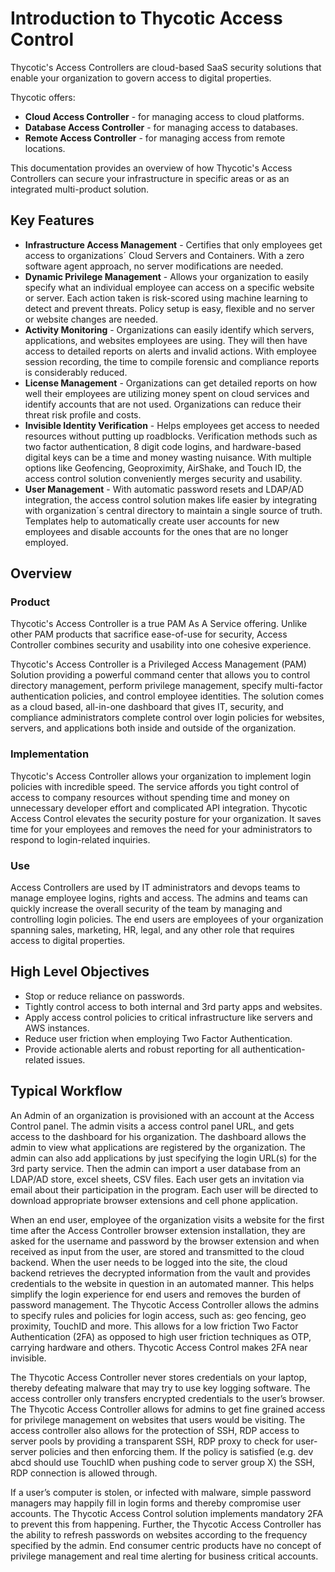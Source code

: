 [title]: # (Introduction)
[tags]: # (thycotic access control)
[priority]: # (1)
# Introduction to Thycotic Access Control

Thycotic's Access Controllers are cloud-based SaaS security solutions that enable your organization to govern access to digital properties.

Thycotic offers:

- __Cloud Access Controller__ - for managing access to cloud platforms.
- __Database Access Controller__ - for managing access to databases.
- __Remote Access Controller__ - for managing access from remote locations.

This documentation provides an overview of how Thycotic's Access Controllers can secure your infrastructure in specific areas or as an integrated multi-product solution.

## Key Features

* __Infrastructure Access Management__ - Certifies that only employees get access to organizations´ Cloud Servers and Containers. With a zero software agent approach, no server modifications are needed.
* __Dynamic Privilege Management__ - Allows your organization to easily specify what an individual employee can access on a specific website or server. Each action taken is risk-scored using machine learning to detect and prevent threats. Policy setup is easy, flexible and no server or website changes are needed.
* __Activity Monitoring__ - Organizations can easily identify which servers, applications, and websites employees are using. They will then have access to detailed reports on alerts and invalid actions. With employee session recording, the time to compile forensic and compliance reports is considerably reduced.
* __License Management__ - Organizations can get detailed reports on how well their employees are utilizing money spent on cloud services and identify accounts that are not used. Organizations can reduce their threat risk profile and costs.
* __Invisible Identity Verification__ - Helps employees get access to needed resources without putting up roadblocks. Verification methods such as two factor authentication, 8 digit code logins, and hardware-based digital keys can be a time and money wasting nuisance. With multiple options like Geofencing, Geoproximity, AirShake, and Touch ID, the access control solution conveniently merges security and usability.
* __User Management__ - With automatic password resets and LDAP/AD integration, the access control solution makes life easier by integrating with organization´s central directory to maintain a single source of truth. Templates help to automatically create user accounts for new employees and disable accounts for the ones that are no longer employed.

## Overview

### Product

Thycotic's Access Controller is a true PAM As A Service offering. Unlike other PAM products that sacrifice ease-of-use for security, Access Controller combines security and usability into one cohesive experience.

Thycotic's Access Controller is a Privileged Access Management (PAM) Solution providing a powerful command center that allows you to control directory management, perform privilege management, specify multi-factor authentication policies, and control employee identities. The solution comes as a cloud based, all-in-one dashboard that gives IT, security, and compliance administrators complete control over login policies for websites, servers, and applications both inside and outside of the organization.

### Implementation

Thycotic's Access Controller allows your organization to implement login policies with incredible speed. The service affords you tight control of access to company resources without spending time and money on unnecessary developer effort and complicated API integration. Thycotic Access Control elevates the security posture for your organization. It saves time for your employees and removes the need for your administrators to respond to login-related inquiries.

### Use

Access Controllers are used by IT administrators and devops teams to manage employee logins, rights and access. The admins and teams can quickly increase the overall security of the team by managing and controlling login policies. The end users are employees of your organization spanning sales, marketing, HR, legal, and any other role that requires access to digital properties.

## High Level Objectives

* Stop or reduce reliance on passwords.
* Tightly control access to both internal and 3rd party apps and websites.
* Apply access control policies to critical infrastructure like servers and AWS instances.
* Reduce user friction when employing Two Factor Authentication.
* Provide actionable alerts and robust reporting for all authentication-related issues.

## Typical Workflow

An Admin of an organization is provisioned with an account at the Access Control panel. The admin visits a access control panel URL, and gets access to the dashboard for his organization. The dashboard allows the admin to view what applications are registered by the organization. The admin can also add applications by just specifying the login URL(s) for the 3rd party service. Then the admin can import a user database from an LDAP/AD store, excel sheets, CSV files. Each user gets an invitation via email about their participation in the program. Each user will be directed to download appropriate browser extensions and cell phone application.

When an end user, employee of the organization visits a website for the first time after the Access Controller browser extension installation, they are asked for the username and password by the browser extension and when received as input from the user, are stored and transmitted to the cloud backend. When the user needs to be logged into the site, the cloud backend retrieves the decrypted information from the vault and provides credentials to the website in question in an automated manner. This helps simplify the login experience for end users and removes the burden of password management. The Thycotic Access Controller allows the admins to specify rules and policies for login access, such as: geo fencing, geo proximity, TouchID and more. This allows for a low friction Two Factor Authentication (2FA) as opposed to high user friction techniques as OTP, carrying hardware and others. Thycotic Access Control makes 2FA near invisible.

The Thycotic Access Controller never stores credentials on your laptop, thereby defeating malware that may try to use key logging software. The access controller only transfers encrypted credentials to the user’s browser. The Thycotic Access Controller allows for admins to get fine grained access for privilege management on websites that users would be visiting. The access controller also allows for the protection of SSH, RDP access to server pools by providing a transparent SSH, RDP proxy to check for user-server policies and then enforcing them. If the policy is satisfied (e.g. dev abcd should use TouchID when pushing code to server group X) the SSH, RDP connection is allowed through.

If a user’s computer is stolen, or infected with malware, simple password managers may happily fill in login forms and thereby compromise user accounts. The Thycotic Access Control solution  implements mandatory 2FA to prevent this from happening. Further, the Thycotic Access Controller has the ability to refresh passwords on websites according to the frequency specified by the admin. End consumer centric products have no concept of privilege management and real time alerting for business critical accounts.
